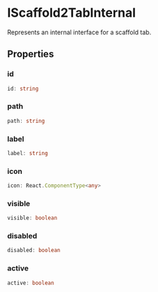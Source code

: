 # IScaffold2TabInternal

Represents an internal interface for a scaffold tab.

## Properties

### id

```ts
id: string
```

### path

```ts
path: string
```

### label

```ts
label: string
```

### icon

```ts
icon: React.ComponentType<any>
```

### visible

```ts
visible: boolean
```

### disabled

```ts
disabled: boolean
```

### active

```ts
active: boolean
```
